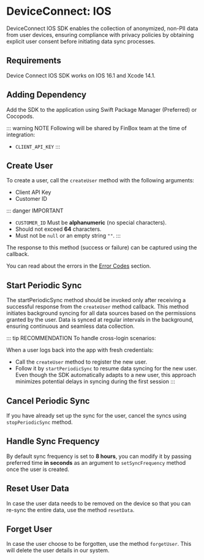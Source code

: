 # DeviceConnect: IOS

DeviceConnect IOS SDK enables the collection of anonymized, non-PII data from user devices, ensuring compliance with privacy policies by obtaining explicit user consent before initiating data sync processes.

## Requirements

Device Connect IOS SDK works on IOS 16.1 and Xcode 14.1.

## Adding Dependency

Add the SDK to the application using Swift Package Manager (Preferred) or Cocopods.

<CodeSwitcher :languages="{spm:'Swift Package Manager',cocopods:'CocoaPods'}">
<template v-slot:spm>

1. In Xcode, select File > Add Packages...

2. Enter the [Risk Manager URL](https://gitlab.com/finbox/deviceconnect/mobile/ios-risk-manager) for this repository

</template>
<template v-slot:cocopods>

1. Edit the `pod` file and add `pod 'RiskManager`

</template>
</CodeSwitcher>

::: warning NOTE
Following will be shared by FinBox team at the time of integration:

- `CLIENT_API_KEY`
:::

## Create User

To create a user, call the `createUser` method with the following arguments:

- Client API Key
- Customer ID

::: danger IMPORTANT
- `CUSTOMER_ID` Must be **alphanumeric** (no special characters).
- Should not exceed **64** characters.
- Must not be `null` or an empty string `""`.
:::

The response to this method (success or failure) can be captured using the callback.

<CodeSwitcher :languages="{swift:'Swift'}">
<template v-slot:swift>

```swift
Finbox.createUser(apiKey: "API_KEY", customerId: "CUSTOMER_ID") { token in
    // Authentication is success
} error: { code in
    // Authentication failed
}
```

</template>

</CodeSwitcher>

You can read about the errors in the [Error Codes](/device-connect/error-codes.html) section.

## Start Periodic Sync

The startPeriodicSync method should be invoked only after receiving a successful response from the `createUser` method callback. This method initiates background syncing for all data sources based on the permissions granted by the user. Data is synced at regular intervals in the background, ensuring continuous and seamless data collection.

<CodeSwitcher :languages="{swift:'Swift'}">
<template v-slot:swift>

```swift
let finbox = FinBox()
finbox.startPeriodicSync()
```

</template>

</CodeSwitcher>

::: tip RECOMMENDATION
To handle cross-login scenarios:

When a user logs back into the app with fresh credentials:
- Call the `createUser` method to register the new user.
- Follow it by `startPeriodicSync` to resume data syncing for the new user.
Even though the SDK automatically adapts to a new user, this approach minimizes potential delays in syncing during the first session
:::

## Cancel Periodic Sync

If you have already set up the sync for the user, cancel the syncs using `stopPeriodicSync` method.

<CodeSwitcher :languages="{swift:'Swift'}">
<template v-slot:swift>

```swift
finbox.stopPeriodicSync()
```

</template>

</CodeSwitcher>

## Handle Sync Frequency

By default sync frequency is set to **8 hours**, you can modify it by passing preferred time **in seconds** as an argument to `setSyncFrequency` method once the user is created.

<CodeSwitcher :languages="{swift:'Swift'}">
<template v-slot:swift>

```swift
finbox.setSyncFrequency(12 * 60 * 60)
```

</template>

</CodeSwitcher>

## Reset User Data

In case the user data needs to be removed on the device so that you can re-sync the entire data, use the method `resetData`.

<CodeSwitcher :languages="{swift:'Swift'}">
<template v-slot:swift>

```swift
FinBox.resetData()
```

</template>

</CodeSwitcher>

## Forget User

In case the user choose to be forgotten, use the method `forgetUser`. This will delete the user details in our system.

<CodeSwitcher :languages="{swift:'Swift'}">
<template v-slot:swift>

```swift
FinBox.forgetUser()
```

</template>
</CodeSwitcher>
